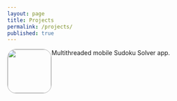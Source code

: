 ```yaml
---
layout: page
title: Projects
permalink: /projects/
published: true
---
```




<div style="float:left">
  <a href="https://itunes.apple.com/us/app/pocket-sudoku-solver/id991259276?mt=8">
  <img src="http://trentyou.github.io/images/SudokuSolverIcon.png" style=" height:100px; width:100px; border-radius:20px; border-style:solid; border-width:1px; border-color:#B0B0B0">
  </a>
</div>
<div style="float:left">
Multithreaded mobile Sudoku Solver app. 
</div>
